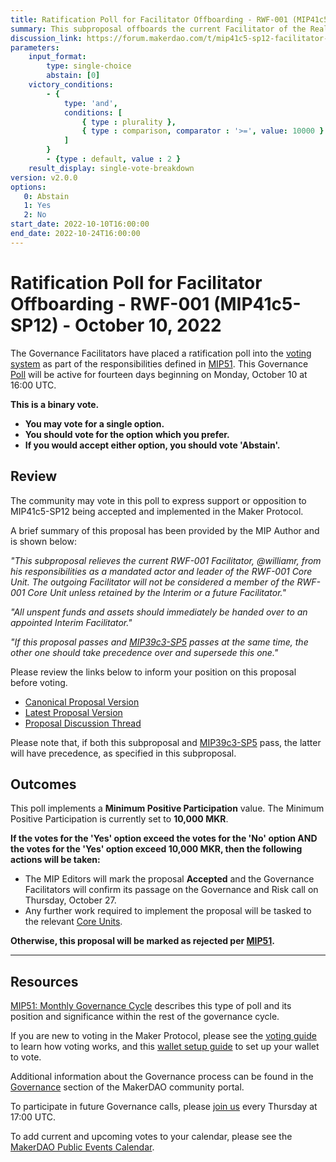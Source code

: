 ```yaml
---
title: Ratification Poll for Facilitator Offboarding - RWF-001 (MIP41c5-SP12) - October 10, 2022
summary: This subproposal offboards the current Facilitator of the Real World Finance Core Unit (RWF-001).
discussion_link: https://forum.makerdao.com/t/mip41c5-sp12-facilitator-offboarding-rwf-001/17332
parameters:
    input_format:
        type: single-choice
        abstain: [0]
    victory_conditions:
        - {
            type: 'and',
            conditions: [
                { type : plurality },
                { type : comparison, comparator : '>=', value: 10000 }
            ]
        }
        - {type : default, value : 2 }
    result_display: single-vote-breakdown
version: v2.0.0
options:
   0: Abstain
   1: Yes
   2: No
start_date: 2022-10-10T16:00:00
end_date: 2022-10-24T16:00:00
---
```

# Ratification Poll for Facilitator Offboarding - RWF-001 (MIP41c5-SP12) - October 10, 2022

The Governance Facilitators have placed a ratification poll into the [voting system](https://vote.makerdao.com/polling) as part of the responsibilities defined in [MIP51](https://mips.makerdao.com/mips/details/MIP51). This Governance [Poll](https://community-development.makerdao.com/en/learn/governance/on-chain-gov) will be active for fourteen days beginning on Monday, October 10 at 16:00 UTC.

**This is a binary vote.**
- **You may vote for a single option.**
- **You should vote for the option which you prefer.**
- **If you would accept either option, you should vote 'Abstain'.**

## Review

The community may vote in this poll to express support or opposition to MIP41c5-SP12 being accepted and implemented in the Maker Protocol.

A brief summary of this proposal has been provided by the MIP Author and is shown below:

*"This subproposal relieves the current RWF-001 Facilitator, @williamr, from his responsibilities as a mandated actor and leader of the RWF-001 Core Unit. The outgoing Facilitator will not be considered a member of the RWF-001 Core Unit unless retained by the Interim or a future Facilitator."*

*"All unspent funds and assets should immediately be handed over to an appointed Interim Facilitator."*

*"If this proposal passes and [MIP39c3-SP5](https://forum.makerdao.com/t/mip39c3-sp5-offboarding-the-real-world-finance-core-unit-rwf-001/17753) passes at the same time, the other one should take precedence over and supersede this one."*

Please review the links below to inform your position on this proposal before voting.
* [Canonical Proposal Version](https://github.com/makerdao/mips/blob/dbc71ae46d7e1e2248984d1461f6d826acd719f9/MIP41/MIP41c5-Subproposals/MIP41c5-SP12.md)
* [Latest Proposal Version](https://mips.makerdao.com/mips/details/MIP41c5SP12)
* [Proposal Discussion Thread](https://forum.makerdao.com/t/mip41c5-sp12-facilitator-offboarding-rwf-001/17332)

Please note that, if both this subproposal and [MIP39c3-SP5](https://forum.makerdao.com/t/mip39c3-sp5-offboarding-the-real-world-finance-core-unit-rwf-001/17753) pass, the latter will have precedence, as specified in this subproposal.
## Outcomes

This poll implements a **Minimum Positive Participation** value. The Minimum Positive Participation is currently set to **10,000 MKR**.

**If the votes for the 'Yes' option exceed the votes for the 'No' option AND the votes for the 'Yes' option exceed 10,000 MKR, then the following actions will be taken:**
* The MIP Editors will mark the proposal **Accepted** and the Governance Facilitators will confirm its passage on the Governance and Risk call on Thursday, October 27.
* Any further work required to implement the proposal will be tasked to the relevant [Core Units](https://mips.makerdao.com/mips/details/MIP38#mip38c2-core-unit-state).

**Otherwise, this proposal will be marked as rejected per [MIP51](https://mips.makerdao.com/mips/details/MIP51#mip51c2-ratification-poll).**

---

## Resources

[MIP51: Monthly Governance Cycle](https://mips.makerdao.com/mips/details/MIP51) describes this type of poll and its position and significance within the rest of the governance cycle.

If you are new to voting in the Maker Protocol, please see the [voting guide](https://community-development.makerdao.com/en/learn/governance/how-voting-works/) to learn how voting works, and this [wallet setup guide](https://community-development.makerdao.com/en/learn/governance/voting-setup/) to set up your wallet to vote.

Additional information about the Governance process can be found in the [Governance](https://community-development.makerdao.com/en/learn/governance) section of the MakerDAO community portal.

To participate in future Governance calls, please [join us](https://github.com/makerdao/community/tree/master/governance/governance-and-risk-meetings) every Thursday at 17:00 UTC.

To add current and upcoming votes to your calendar, please see the [MakerDAO Public Events Calendar](https://calendar.google.com/calendar/embed?src=makerdao.com_3efhm2ghipksegl009ktniomdk%40group.calendar.google.com&ctz=UTC&mode=week&showCalendars=0&showPrint=0).
